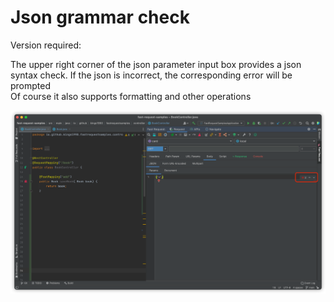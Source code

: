 # Json grammar check

Version required: <Badge text="2.0.6" />

The upper right corner of the json parameter input box provides a json syntax check. If the json is incorrect, the corresponding error will be prompted  
Of course it also supports formatting and other operations

![json](../../../.vuepress/public/img/json.png)
